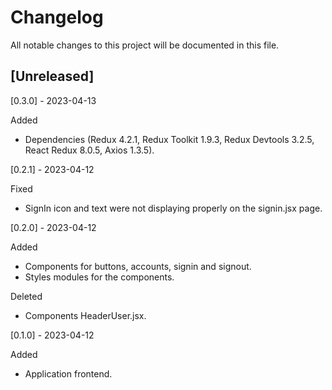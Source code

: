 # Changelog
All notable changes to this project will be documented in this file.

## [Unreleased]

 [0.3.0] - 2023-04-13

 Added

 - Dependencies (Redux 4.2.1, Redux Toolkit 1.9.3, Redux Devtools 3.2.5, React Redux 8.0.5, Axios 1.3.5).

 [0.2.1] - 2023-04-12

 Fixed

 - SignIn icon and text were not displaying properly on the signin.jsx page.

 [0.2.0] - 2023-04-12

Added

- Components for buttons, accounts, signin and signout.
- Styles modules for the components.

Deleted

- Components HeaderUser.jsx.

 [0.1.0] - 2023-04-12

Added

- Application frontend.